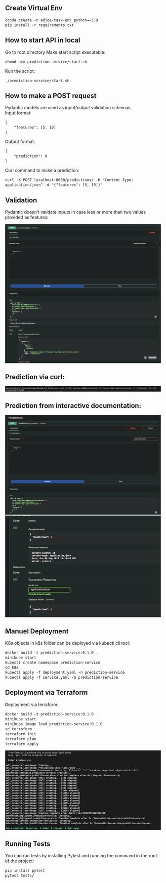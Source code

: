 ## Create Virtual Env
    conda create -n adjoe-task-env python==3.9
    pip install -r requirements.txt

## How to start API in local
Go to root directory 
Make start script executable:  
    
    chmod u+x prediction-service/start.sh

Run the script:

    ./prediction-service/start.sh

## How to make a POST request
Pydantic models are used as input/output validation schemas.    
Input format:   

    {
        "features": [5, 10]
    }

Output format:  

    {
        "prediction": 0
    }

Curl command to make a prediction:

    curl -X POST localhost:8000/predictions/ -H "Content-Type: application/json" -d '{"features": [5, 10]}'

## Validation

Pydantic doesn't validate inputs in case less or more than two values provided as features:


![Invalid Input Example](/images/validation.png)

## Prediction via curl:

![Prediction via curl](images/prediction-cmd.png)

## Prediction from interactive documentation:

![Prediction via interactive documentation](images/prediction-doc1.png)
![Prediction via interactive documentation](images/prediction-doc2.png)

## Manuel Deployment
K8s objects in k8s folder can be deployed via kubectl cli tool:

    docker build -t prediction-service:0.1.0 .
    minikube start
    kubectl create namespace prediction-service
    cd k8s
    kubectl apply -f deployment.yaml -n prediction-service
    kubectl apply -f service.yaml -n prediction-service

## Deployment via Terraform
Deployment via terraform:

    docker build -t prediction-service:0.1.0 .
    minikube start
    minikube image load prediction-service:0.1.0
    cd terraform
    terraform init
    terraform plan
    terraform apply

![Deployment via Terraform](images/terraform.png)
## Running Tests
You can run tests by installing Pytest and running the command in the root of the project:

    pip install pytest
    pytest tests/
